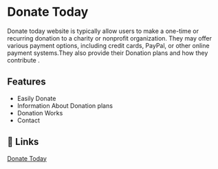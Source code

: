 # Donate Today

Donate today website is typically allow users to make a one-time or recurring donation to a charity or nonprofit organization. They may offer various payment options, including credit cards, PayPal, or other online payment systems.They also provide their Donation plans and how they contribute . 

## Features

- Easily Donate
- Information About Donation plans
- Donation Works 
- Contact

## 🔗 Links

[Donate Today ](https://habibaferdausi.github.io/donate-today/) 
